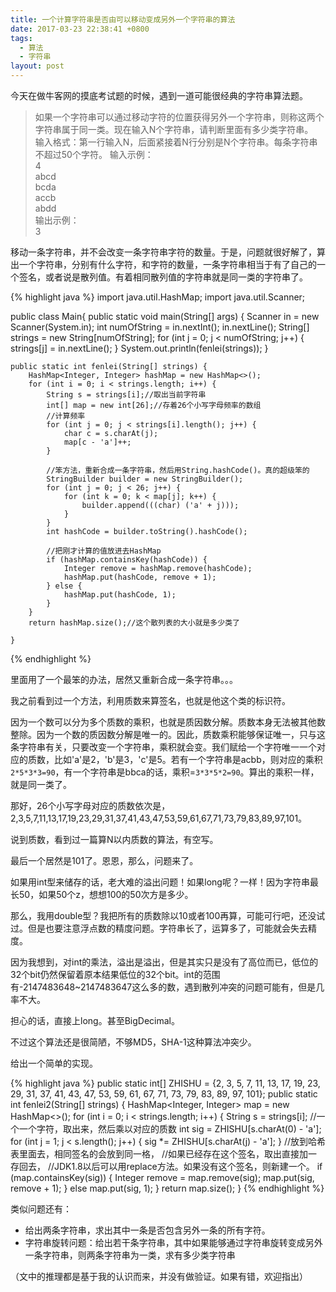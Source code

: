 ```yaml
---
title: 一个计算字符串是否由可以移动变成另外一个字符串的算法
date: 2017-03-23 22:38:41 +0800
tags:
  - 算法
  - 字符串
layout: post
---
```


今天在做牛客网的摸底考试题的时候，遇到一道可能很经典的字符串算法题。

>  如果一个字符串可以通过移动字符的位置获得另外一个字符串，则称这两个字符串属于同一类。现在输入N个字符串，请判断里面有多少类字符串。  
  输入格式：第一行输入N，后面紧接着N行分别是N个字符串。每条字符串不超过50个字符。
  输入示例：  
  4  
  abcd  
  bcda  
  accb  
  abdd  
  输出示例：  
  3

移动一条字符串，并不会改变一条字符串字符的数量。于是，问题就很好解了，算出一个字符串，分别有什么字符，和字符的数量，一条字符串相当于有了自己的一个签名，或者说是散列值。有着相同散列值的字符串就是同一类的字符串了。

{% highlight java %}
import java.util.HashMap;
import java.util.Scanner;

public class Main{
	public static void main(String[] args) {
		Scanner in = new Scanner(System.in);
		int numOfString = in.nextInt();
		in.nextLine();
		String[] strings = new String[numOfString];
		for (int j = 0; j < numOfString; j++) {
			strings[j] = in.nextLine();
		}
		System.out.println(fenlei(strings));
	}

	public static int fenlei(String[] strings) {
		HashMap<Integer, Integer> hashMap = new HashMap<>();
		for (int i = 0; i < strings.length; i++) {
			String s = strings[i];//取出当前字符串
			int[] map = new int[26];//存着26个小写字母频率的数组
			//计算频率
			for (int j = 0; j < strings[i].length(); j++) {
				char c = s.charAt(j);
				map[c - 'a']++;
			}

			//笨方法，重新合成一条字符串，然后用String.hashCode()。真的超级笨的
			StringBuilder builder = new StringBuilder();
			for (int j = 0; j < 26; j++) {
				for (int k = 0; k < map[j]; k++) {
					builder.append(((char) ('a' + j)));
				}
			}
			int hashCode = builder.toString().hashCode();

			//把刚才计算的值放进去HashMap
			if (hashMap.containsKey(hashCode)) {
				Integer remove = hashMap.remove(hashCode);
				hashMap.put(hashCode, remove + 1);
			} else {
				hashMap.put(hashCode, 1);
			}
		}
		return hashMap.size();//这个散列表的大小就是多少类了

	}
{% endhighlight %}

里面用了一个最笨的办法，居然又重新合成一条字符串。。。

我之前看到过一个方法，利用质数来算签名，也就是他这个类的标识符。

因为一个数可以分为多个质数的乘积，也就是质因数分解。质数本身无法被其他数整除。因为一个数的质因数分解是唯一的。因此，质数乘积能够保证唯一，只与这条字符串有关，只要改变一个字符串，乘积就会变。我们赋给一个字符唯一一个对应的质数，比如'a'是2，'b'是3，'c'是5。若有一个字符串是acbb，则对应的乘积`2*5*3*3=90`，有一个字符串是bbca的话，乘积=`3*3*5*2=90`。算出的乘积一样，就是同一类了。

那好，26个小写字母对应的质数依次是，2,3,5,7,11,13,17,19,23,29,31,37,41,43,47,53,59,61,67,71,73,79,83,89,97,101。

说到质数，看到过一篇算N以内质数的算法，有空写。

最后一个居然是101了。恩恩，那么，问题来了。

如果用int型来储存的话，老大难的溢出问题！如果long呢？一样！因为字符串最长50，如果50个z，想想100的50次方是多少。

那么，我用double型？我把所有的质数除以10或者100再算，可能可行吧，还没试过。但是也要注意浮点数的精度问题。字符串长了，运算多了，可能就会失去精度。

因为我想到，对int的乘法，溢出是溢出，但是其实只是没有了高位而已，低位的32个bit仍然保留着原本结果低位的32个bit。int的范围有-2147483648~2147483647这么多的数，遇到散列冲突的问题可能有，但是几率不大。

担心的话，直接上long。甚至BigDecimal。

不过这个算法还是很简陋，不够MD5，SHA-1这种算法冲突少。

给出一个简单的实现。

{% highlight java %}
public static int[] ZHISHU = {2, 3, 5, 7, 11, 13, 17, 19, 23, 29, 31, 37, 41, 43, 47, 53, 59, 61, 67, 71, 73, 79, 83, 89, 97, 101};
public static int fenlei2(String[] strings) {
	HashMap<Integer, Integer> map = new HashMap<>();
	for (int i = 0; i < strings.length; i++) {
		String s = strings[i];
		//一个一个字符，取出来，然后乘以对应的质数
		int sig = ZHISHU[s.charAt(0) - 'a'];
		for (int j = 1; j < s.length(); j++) {
			sig *= ZHISHU[s.charAt(j) - 'a'];
		}
		//放到哈希表里面去，相同签名的会放到同一格，
           //如果已经存在这个签名，取出直接加一存回去，
		//JDK1.8以后可以用replace方法。如果没有这个签名，则新建一个。
		if (map.containsKey(sig)) {
			Integer remove = map.remove(sig);
			map.put(sig, remove + 1);
		} else
			map.put(sig, 1);
	}
	return map.size();
}
{% endhighlight %}

类似问题还有：
+  给出两条字符串，求出其中一条是否包含另外一条的所有字符。
+  字符串旋转问题：给出若干条字符串，其中如果能够通过字符串旋转变成另外一条字符串，则两条字符串为一类，求有多少类字符串

（文中的推理都是基于我的认识而来，并没有做验证。如果有错，欢迎指出）

